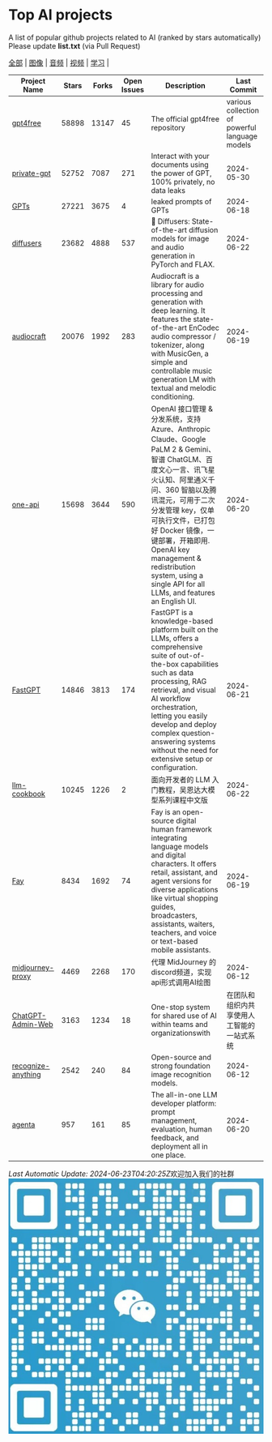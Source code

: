# Top AI projects
A list of popular github projects related to AI (ranked by stars automatically)
Please update **list.txt** (via Pull Request)

<a href="./README.md">全部</a> |   <a href="./READMEpicture.md">图像</a> |   <a href="./READMEaudio.md">音频</a> | <a href="./READMEvideo.md">视频</a> | <a href="./READMElearn.md">学习</a> | 

| Project Name | Stars | Forks | Open Issues | Description | Last Commit |
| ------------ | ----- | ----- | ----------- | ----------- | ----------- |
| [gpt4free](https://github.com/xtekky/gpt4free) | 58898 | 13147 | 45 | The official gpt4free repository | various collection of powerful language models | 2024-06-13 |
| [private-gpt](https://github.com/zylon-ai/private-gpt) | 52752 | 7087 | 271 | Interact with your documents using the power of GPT, 100% privately, no data leaks | 2024-05-30 |
| [GPTs](https://github.com/linexjlin/GPTs) | 27221 | 3675 | 4 | leaked prompts of GPTs | 2024-06-18 |
| [diffusers](https://github.com/huggingface/diffusers) | 23682 | 4888 | 537 | 🤗 Diffusers: State-of-the-art diffusion models for image and audio generation in PyTorch and FLAX. | 2024-06-22 |
| [audiocraft](https://github.com/facebookresearch/audiocraft) | 20076 | 1992 | 283 | Audiocraft is a library for audio processing and generation with deep learning. It features the state-of-the-art EnCodec audio compressor / tokenizer, along with MusicGen, a simple and controllable music generation LM with textual and melodic conditioning. | 2024-06-19 |
| [one-api](https://github.com/songquanpeng/one-api) | 15698 | 3644 | 590 | OpenAI 接口管理 & 分发系统，支持 Azure、Anthropic Claude、Google PaLM 2 & Gemini、智谱 ChatGLM、百度文心一言、讯飞星火认知、阿里通义千问、360 智脑以及腾讯混元，可用于二次分发管理 key，仅单可执行文件，已打包好 Docker 镜像，一键部署，开箱即用. OpenAI key management & redistribution system, using a single API for all LLMs, and features an English UI. | 2024-06-20 |
| [FastGPT](https://github.com/labring/FastGPT) | 14846 | 3813 | 174 | FastGPT is a knowledge-based platform built on the LLMs, offers a comprehensive suite of out-of-the-box capabilities such as data processing, RAG retrieval, and visual AI workflow orchestration, letting you easily develop and deploy complex question-answering systems without the need for extensive setup or configuration. | 2024-06-21 |
| [llm-cookbook](https://github.com/datawhalechina/llm-cookbook) | 10245 | 1226 | 2 | 面向开发者的 LLM 入门教程，吴恩达大模型系列课程中文版 | 2024-06-22 |
| [Fay](https://github.com/xszyou/Fay) | 8434 | 1692 | 74 | Fay is an open-source digital human framework integrating language models and digital characters. It offers retail, assistant, and agent versions for diverse applications like virtual shopping guides, broadcasters, assistants, waiters, teachers, and voice or text-based mobile assistants. | 2024-06-19 |
| [midjourney-proxy](https://github.com/novicezk/midjourney-proxy) | 4469 | 2268 | 170 | 代理 MidJourney 的discord频道，实现api形式调用AI绘图 | 2024-06-12 |
| [ChatGPT-Admin-Web](https://github.com/AprilNEA/ChatGPT-Admin-Web) | 3163 | 1234 | 18 | One-stop system for shared use of AI within teams and organizationswith | 在团队和组织内共享使用人工智能的一站式系统 | 2023-12-27 |
| [recognize-anything](https://github.com/xinyu1205/recognize-anything) | 2542 | 240 | 84 | Open-source and strong foundation image recognition models. | 2024-06-12 |
| [agenta](https://github.com/Agenta-AI/agenta) | 957 | 161 | 85 | The all-in-one LLM developer platform: prompt management, evaluation, human feedback, and deployment all in one place. | 2024-06-20 |

*Last Automatic Update: 2024-06-23T04:20:25Z*欢迎加入我们的社群 ![](https://raw.githubusercontent.com/mouuii/picture/master/weichat.jpg) 
